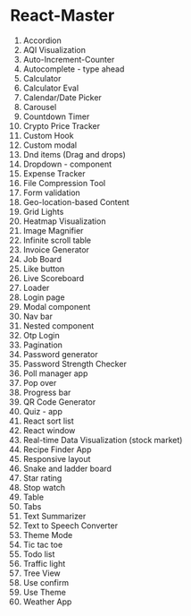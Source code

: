 # React-Master

1. Accordion
2. AQI Visualization
3. Auto-Increment-Counter
4. Autocomplete - type ahead
5. Calculator
6. Calculator Eval
7. Calendar/Date Picker
8. Carousel
9. Countdown Timer
10. Crypto Price Tracker
11. Custom Hook
12. Custom modal
13. Dnd items (Drag and drops)
14. Dropdown - component
15. Expense Tracker
16. File Compression Tool
17. Form validation
18. Geo-location-based Content
19. Grid Lights
20. Heatmap Visualization
21. Image Magnifier
22. Infinite scroll table
23. Invoice Generator
24. Job Board
25. Like button
26. Live Scoreboard
27. Loader
28. Login page
29. Modal component
30. Nav bar
31. Nested component
32. Otp Login
33. Pagination
34. Password generator
35. Password Strength Checker
36. Poll manager app
37. Pop over
38. Progress bar
39. QR Code Generator
40. Quiz - app
41. React sort list
42. React window
43. Real-time Data Visualization (stock market)
44. Recipe Finder App
45. Responsive layout
46. Snake and ladder board
47. Star rating
48. Stop watch
49. Table
50. Tabs
51. Text Summarizer
52. Text to Speech Converter
53. Theme Mode
54. Tic tac toe
55. Todo list
56. Traffic light
57. Tree View
58. Use confirm
59. Use Theme
60. Weather App
